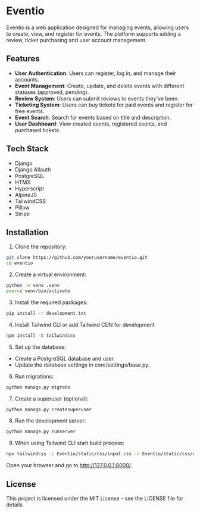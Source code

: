 # Eventio
Eventio is a web application designed for managing events, allowing users to create, view, and register for events. The platform supports adding a review, ticket purchasing and user account management.

## Features
- **User Authentication**: Users can register, log in, and manage their accounts.
- **Event Management**: Create, update, and delete events with different statuses (approved, pending).
- **Review System**: Users can submit reviews to events they've been.
- **Ticketing System**: Users can buy tickets for paid events and register for free events.
- **Event Search**: Search for events based on title and description.
- **User Dashboard**: View created events, registered events, and purchased tickets.

## Tech Stack
- Django
- Django Allauth
- PostgreSQL
- HTMX
- Hyperscript
- AlpineJS
- TailwindCSS
- Pillow
- Stripe

## Installation
1. Clone the repository:
```bash
git clone https://github.com/yourusername/eventio.git
cd eventio
```
2. Create a virtual environment:
```bash
python -m venv .venv
source venv/bin/activate
```
3. Install the required packages:
```bash
pip install -r development.txt
```
4. Install Tailwind CLI or add Tailwind CDN for development
```bash
npm install -D tailwindcss
```
5. Set up the database:
- Create a PostgreSQL database and user.
- Update the database settings in core/settings/base.py.
6. Run migrations:
```bash
python manage.py migrate
```
7. Create a superuser (optional):
```bash
python manage.py createsuperuser
```
8. Run the development server:
```bash
python manage.py runserver
```
9. When using Tailwind CLI start build process:
```bash
npx tailwindcss -i Eventio/static/css/input.css -o Eventio/static/css/output.css --watch
```
Open your browser and go to http://127.0.0.1:8000/.

## License
This project is licensed under the MIT License - see the LICENSE file for details.
